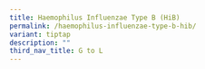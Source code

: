 ```yaml
---
title: Haemophilus Influenzae Type B (HiB)
permalink: /haemophilus-influenzae-type-b-hib/
variant: tiptap
description: ""
third_nav_title: G to L
---
```

